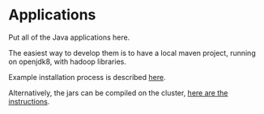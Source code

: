 # Applications

Put all of the Java applications here.

The easiest way to develop them is to have a local maven project,
running on openjdk8, with hadoop libraries.

Example installation process is described [here](https://www.allprogrammingtutorials.com/tutorials/reading-writing-files-in-hdfs-using-java-api.php).

Alternatively, the jars can be compiled on the cluster, [here are the instructions](https://janzhou.org/2014/how-to-compile-hadoop.html).
